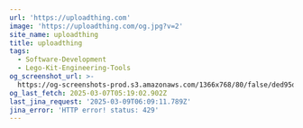 ```yaml
---
url: 'https://uploadthing.com'
image: 'https://uploadthing.com/og.jpg?v=2'
site_name: uploadthing
title: uploadthing
tags:
  - Software-Development
  - Lego-Kit-Engineering-Tools
og_screenshot_url: >-
  https://og-screenshots-prod.s3.amazonaws.com/1366x768/80/false/ded95dbfaaaac26c52461ff609921ad9b4d45b5641e92e950fc608d577bdfe7e.jpeg
og_last_fetch: 2025-03-07T05:19:02.902Z
last_jina_request: '2025-03-09T06:09:11.789Z'
jina_error: 'HTTP error! status: 429'
---
```


